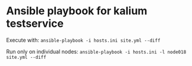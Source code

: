 # Ansible playbook for kalium testservice

Execute with: `ansible-playbook -i hosts.ini site.yml --diff`

Run only on individual nodes: `ansible-playbook -i hosts.ini -l node018 site.yml --diff`
